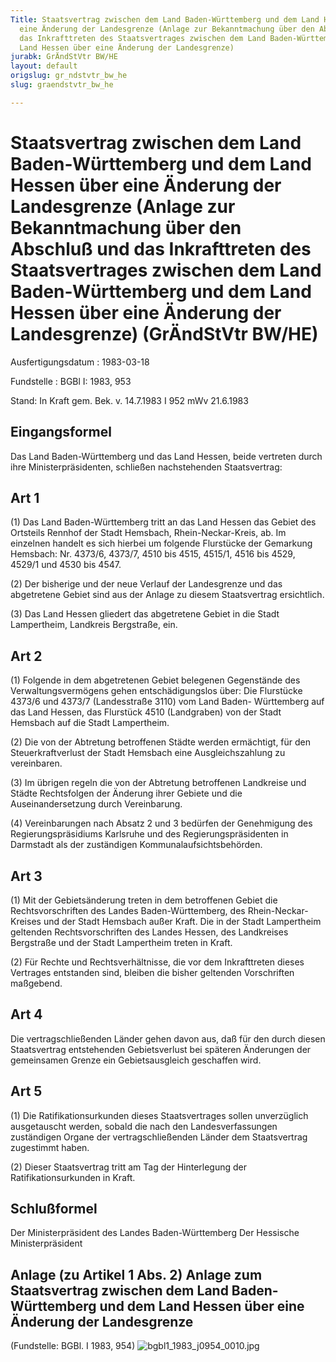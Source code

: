 ```yaml
---
Title: Staatsvertrag zwischen dem Land Baden-Württemberg und dem Land Hessen über
  eine Änderung der Landesgrenze (Anlage zur Bekanntmachung über den Abschluß und
  das Inkrafttreten des Staatsvertrages zwischen dem Land Baden-Württemberg und dem
  Land Hessen über eine Änderung der Landesgrenze)
jurabk: GrÄndStVtr BW/HE
layout: default
origslug: gr_ndstvtr_bw_he
slug: graendstvtr_bw_he

---
```


# Staatsvertrag zwischen dem Land Baden-Württemberg und dem Land Hessen über eine Änderung der Landesgrenze (Anlage zur Bekanntmachung über den Abschluß und das Inkrafttreten des Staatsvertrages zwischen dem Land Baden-Württemberg und dem Land Hessen über eine Änderung der Landesgrenze) (GrÄndStVtr BW/HE)

Ausfertigungsdatum
:   1983-03-18

Fundstelle
:   BGBl I: 1983, 953

Stand: In Kraft gem. Bek. v. 14.7.1983 I 952 mWv 21.6.1983

## Eingangsformel

Das Land Baden-Württemberg und das Land Hessen, beide vertreten durch
ihre Ministerpräsidenten, schließen nachstehenden Staatsvertrag:

## Art 1

(1) Das Land Baden-Württemberg tritt an das Land Hessen das Gebiet des
Ortsteils Rennhof der Stadt Hemsbach, Rhein-Neckar-Kreis, ab. Im
einzelnen handelt es sich hierbei um folgende Flurstücke der Gemarkung
Hemsbach: Nr. 4373/6, 4373/7, 4510 bis 4515, 4515/1, 4516 bis 4529,
4529/1 und 4530 bis 4547.

(2) Der bisherige und der neue Verlauf der Landesgrenze und das
abgetretene Gebiet sind aus der Anlage zu diesem Staatsvertrag
ersichtlich.

(3) Das Land Hessen gliedert das abgetretene Gebiet in die Stadt
Lampertheim, Landkreis Bergstraße, ein.

## Art 2

(1) Folgende in dem abgetretenen Gebiet belegenen Gegenstände des
Verwaltungsvermögens gehen entschädigungslos über:
Die Flurstücke 4373/6 und 4373/7 (Landesstraße 3110) vom Land Baden-
Württemberg auf das Land Hessen, das Flurstück 4510 (Landgraben) von
der Stadt Hemsbach auf die Stadt Lampertheim.

(2) Die von der Abtretung betroffenen Städte werden ermächtigt, für
den Steuerkraftverlust der Stadt Hemsbach eine Ausgleichszahlung zu
vereinbaren.

(3) Im übrigen regeln die von der Abtretung betroffenen Landkreise und
Städte Rechtsfolgen der Änderung ihrer Gebiete und die
Auseinandersetzung durch Vereinbarung.

(4) Vereinbarungen nach Absatz 2 und 3 bedürfen der Genehmigung des
Regierungspräsidiums Karlsruhe und des Regierungspräsidenten in
Darmstadt als der zuständigen Kommunalaufsichtsbehörden.

## Art 3

(1) Mit der Gebietsänderung treten in dem betroffenen Gebiet die
Rechtsvorschriften des Landes Baden-Württemberg, des Rhein-Neckar-
Kreises und der Stadt Hemsbach außer Kraft. Die in der Stadt
Lampertheim geltenden Rechtsvorschriften des Landes Hessen, des
Landkreises Bergstraße und der Stadt Lampertheim treten in Kraft.

(2) Für Rechte und Rechtsverhältnisse, die vor dem Inkrafttreten
dieses Vertrages entstanden sind, bleiben die bisher geltenden
Vorschriften maßgebend.

## Art 4

Die vertragschließenden Länder gehen davon aus, daß für den durch
diesen Staatsvertrag entstehenden Gebietsverlust bei späteren
Änderungen der gemeinsamen Grenze ein Gebietsausgleich geschaffen
wird.

## Art 5

(1) Die Ratifikationsurkunden dieses Staatsvertrages sollen
unverzüglich ausgetauscht werden, sobald die nach den
Landesverfassungen zuständigen Organe der vertragschließenden Länder
dem Staatsvertrag zugestimmt haben.

(2) Dieser Staatsvertrag tritt am Tag der Hinterlegung der
Ratifikationsurkunden in Kraft.

## Schlußformel

Der Ministerpräsident des Landes Baden-Württemberg
Der Hessische Ministerpräsident

## Anlage (zu Artikel 1 Abs. 2) Anlage zum Staatsvertrag zwischen dem Land Baden-Württemberg und dem Land Hessen über eine Änderung der Landesgrenze

(Fundstelle: BGBl. I 1983, 954)
![bgbl1_1983_j0954_0010.jpg](bgbl1_1983_j0954_0010.jpg)
